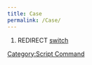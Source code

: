 ```yaml
---
title: Case
permalink: /Case/
---
```


1.  REDIRECT [switch](/switch "wikilink")

[Category:Script Command](/Category:Script_Command "wikilink")